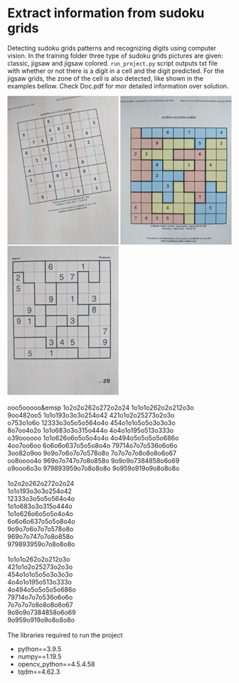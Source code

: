 # Extract information from sudoku grids

Detecting sudoku grids patterns and recognizing digits using computer vision. In the training folder three type of sudoku grids pictures are given: classic, jigsaw and jigsaw colored. <code>run_project.py</code> script outputs txt file with whether or not there is a digit in a cell and the digit predicted. For the jigsaw grids, the zone of the cell is also detected, like shown in the examples bellow. Check Doc.pdf for mor detailed information over solution.

<div min-width=820>
  <img src='training/clasic/06.jpg' width=250 float='left'>
  <img src='training/jigsaw/01.jpg' width=250 float='left'>
  <img src='training/jigsaw/03.jpg' width=250 float='left'>
</div>
<br>ooo5ooooo&emsp         1o2o2o262o272o2o24        1o1o1o262o2o212o3o<br>
    9oo482oo5         1o1o193o3o3o254o42        421o1o2o25273o2o3o<br>
    o753o1o6o         12333o3o5o5o564o4o        454o1o1o5o5o3o3o3o<br>
    8o7oo4o2o         1o1o683o3o315o444o        4o4o1o195o513o333o<br>
    o39oooooo         1o1o626o6o5o5o4o4o        4o494o5o5o5o5o686o<br>
    4oo7oo6oo         6o6o6o637o5o5o8o4o        79714o7o7o536o6o6o<br>
    3oo82o9oo         9o9o7o6o7o7o578o8o        7o7o7o7o8o8o8o6o67<br>
    oo8oooo4o         969o7o747o7o8o858o        9o9o9o7384858o6o69<br>
    o9ooo6o3o         979893959o7o8o8o8o        9o959o919o9o8o8o8o<br>
<br>1o2o2o262o272o2o24<br>
    1o1o193o3o3o254o42<br>
    12333o3o5o5o564o4o<br>
    1o1o683o3o315o444o<br>
    1o1o626o6o5o5o4o4o<br>
    6o6o6o637o5o5o8o4o<br>
    9o9o7o6o7o7o578o8o<br>
    969o7o747o7o8o858o<br>
    979893959o7o8o8o8o<br>
<br>1o1o1o262o2o212o3o<br>
    421o1o2o25273o2o3o<br>
    454o1o1o5o5o3o3o3o<br>
    4o4o1o195o513o333o<br>
    4o494o5o5o5o5o686o<br>
    79714o7o7o536o6o6o<br>
    7o7o7o7o8o8o8o6o67<br>
    9o9o9o7384858o6o69<br>
    9o959o919o9o8o8o8o<br>
<br>
The libraries required to run the project
<ul>
  <li>python==3.9.5</li>
  <li>numpy==1.19.5</li>
  <li>opencv_python==4.5.4.58</li>
  <li>tqdm==4.62.3</li>
</ul>
